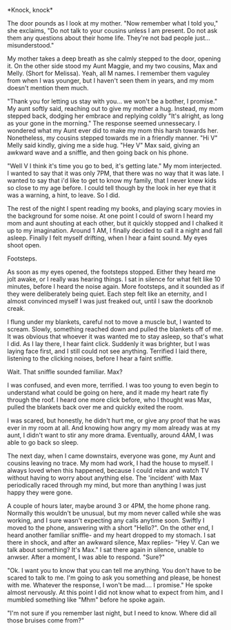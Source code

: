 \*Knock, knock\*

The door pounds as I look at my mother. "Now remember what I told you," she exclaims, "Do not talk to your cousins unless I am present. Do not ask them any questions about their home life. They're not bad people just... misunderstood."

My mother takes a deep breath as she calmly stepped to the door, opening it. On the other side stood my Aunt Maggie, and my two cousins, Max and Melly. (Short for Melissa). Yeah, all M names. I remember them vaguley from when I was younger, but I haven't seen them in years, and my mom doesn't mention them much.

"Thank you for letting us stay with you... we won't be a bother, I promise." My aunt softly said, reaching out to give my mother a hug. Instead, my mom stepped back, dodging her embrace and replying coldly "It's alright, as long as your gone in the morning." The response seemed unnessecary. I wondered what my Aunt ever did to make my mom this harsh towards her. Nonetheless, my cousins stepped towards me in a friendly manner. "Hi V" Melly said kindly, giving me a side hug. "Hey V" Max said, giving an awkward wave and a sniffle, and then going back on his phone. 

"Well V I think it's time you go to bed, it's getting late." My mom interjected. I wanted to say that it was only 7PM, that there was no way that it was late. I wanted to say that i'd like to get to know my family, that I never knew kids so close to my age before. I could tell though by the look in her eye that it was a warning, a hint, to leave. So I did. 

The rest of the night I spent reading my books, and playing scary movies in the background for some noise. At one point I could of sworn I heard my mom and aunt shouting at each other, but it quickly stopped and I chalked it up to my imagination. Around 1 AM, I finally decided to call it a night and fall asleep. Finally I felt myself drifting, when I hear a faint sound. My eyes shoot open.

Footsteps.

As soon as my eyes opened, the footsteps stopped. Either they heard me jolt awake, or I really was hearing things. I sat in silence for what felt like 10 minutes, before I heard the noise again. More footsteps, and it sounded as if they were deliberately being quiet. Each step felt like an eternity, and I almost convinced myself I was just freaked out, until I saw the doorknob creak. 

I flung under my blankets, careful not to move a muscle but, I wanted to scream. Slowly, something reached down and pulled the blankets off of me. It was obvious that whoever it was wanted me to stay asleep, so that's what I did. As I lay there, I hear faint click. Suddenly it was brighter, but I was laying face first, and I still could not see anything. Terrified I laid there, listening to the clicking noises, before I hear a faint sniffle. 

Wait. That sniffle sounded familiar. Max?

I was confused, and even more, terrified. I was too young to even begin to understand what could be going on here, and it made my heart rate fly through the roof. I heard one more click before, who I thought was Max, pulled the blankets back over me and quickly exited the room. 

I was scared, but honestly, he didn't hurt me, or give any proof that he was ever in my room at all. And knowing how angry my mom already was at my aunt, I didn't want to stir any more drama. Eventually, around 4AM, I was able to go back so sleep. 

The next day, when I came downstairs, everyone was gone, my Aunt and cousins leaving no trace. My mom had work, I had the house to myself. I always loved when this happened, because I could relax and watch TV without having to worry about anything else. The 'incident' with Max periodically raced through my mind, but more than anything I was just happy they were gone.

A couple of hours later, maybe around 3 or 4PM, the home phone rang. Normally this wouldn't be unusual, but my mom never called while she was working, and I sure wasn't expecting any calls anytime soon. Swiftly I moved to the phone, answering with a short "Hello?". On the other end, I heard another familiar sniffle- and my heart dropped to my stomach. I sat there in shock, and after an awkward silence, Max replies- "Hey V. Can we talk about something? It's Max." I sat there again in silence, unable to anwser. After a moment, I was able to respond. "Sure?"

"Ok. I want you to know that you can tell me anything. You don't have to be scared to talk to me. I'm going to ask you something and please, be honest with me. Whatever the response, I won't be mad.... I promise." He spoke almost nervously. At this point I did not know what to expect from him, and I mumbled something like "Mhm" before he spoke again.

"I'm not sure if you remember last night, but I need to know. Where did all those bruises come from?"